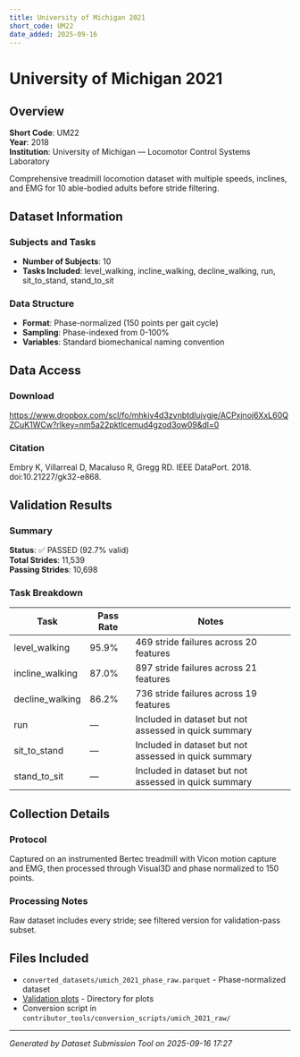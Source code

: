 ```yaml
---
title: University of Michigan 2021
short_code: UM22
date_added: 2025-09-16
---
```


# University of Michigan 2021

## Overview

**Short Code**: UM22  
**Year**: 2018  
**Institution**: University of Michigan — Locomotor Control Systems Laboratory  

Comprehensive treadmill locomotion dataset with multiple speeds, inclines, and EMG for 10 able-bodied adults before stride filtering.

## Dataset Information

### Subjects and Tasks
- **Number of Subjects**: 10
- **Tasks Included**: level_walking, incline_walking, decline_walking, run, sit_to_stand, stand_to_sit

### Data Structure
- **Format**: Phase-normalized (150 points per gait cycle)
- **Sampling**: Phase-indexed from 0-100%
- **Variables**: Standard biomechanical naming convention

## Data Access

### Download
https://www.dropbox.com/scl/fo/mhkiv4d3zvnbtdlujvgje/ACPxjnoj6XxL60QZCuK1WCw?rlkey=nm5a22pktlcemud4gzod3ow09&dl=0

### Citation
Embry K, Villarreal D, Macaluso R, Gregg RD. IEEE DataPort. 2018. doi:10.21227/gk32-e868.

## Validation Results

### Summary

**Status**: ✅ PASSED (92.7% valid)  
**Total Strides**: 11,539  
**Passing Strides**: 10,698  

### Task Breakdown

| Task | Pass Rate | Notes |
|------|-----------|-------|
| level_walking | 95.9% | 469 stride failures across 20 features |
| incline_walking | 87.0% | 897 stride failures across 21 features |
| decline_walking | 86.2% | 736 stride failures across 19 features |
| run | — | Included in dataset but not assessed in quick summary |
| sit_to_stand | — | Included in dataset but not assessed in quick summary |
| stand_to_sit | — | Included in dataset but not assessed in quick summary |

## Collection Details

### Protocol
Captured on an instrumented Bertec treadmill with Vicon motion capture and EMG, then processed through Visual3D and phase normalized to 150 points.

### Processing Notes
Raw dataset includes every stride; see filtered version for validation-pass subset.

## Files Included

- `converted_datasets/umich_2021_phase_raw.parquet` - Phase-normalized dataset
- [Validation plots](./validation_plots/umich_2021_raw/index.md) - Directory for plots
- Conversion script in `contributor_tools/conversion_scripts/umich_2021_raw/`

---

*Generated by Dataset Submission Tool on 2025-09-16 17:27*
